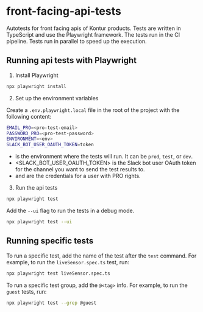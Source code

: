 # front-facing-api-tests

Autotests for front facing apis of Kontur products. Tests are written in TypeScript and use the Playwright framework. The tests run in the CI pipeline. Tests run in parallel to speed up the execution.

## Running api tests with Playwright

1. Install Playwright

```bash
npx playwright install
```

2. Set up the environment variables

Create a `.env.playwright.local` file in the root of the project with the following content:

```bash
EMAIL_PRO=<pro-test-email>
PASSWORD_PRO=<pro-test-password>
ENVIRONMENT=<env>
SLACK_BOT_USER_OAUTH_TOKEN=token
```

- <env> is the environment where the tests will run. It can be `prod`, `test`, or `dev`.
- <SLACK_BOT_USER_OAUTH_TOKEN> is the Slack bot user OAuth token for the channel you want to send the test results to.
- <pro-test-email> and <pro-test-password> are the credentials for a user with PRO rights.

3. Run the api tests

```bash
npx playwright test
```

Add the `--ui` flag to run the tests in a debug mode.

```bash
npx playwright test --ui
```

## Running specific tests

To run a specific test, add the name of the test after the `test` command. For example, to run the `liveSensor.spec.ts` test, run:

```bash
npx playwright test liveSensor.spec.ts
```

To run a specific test group, add the `@<tag>` info. For example, to run the `guest` tests, run:

```bash
npx playwright test --grep @guest
```
